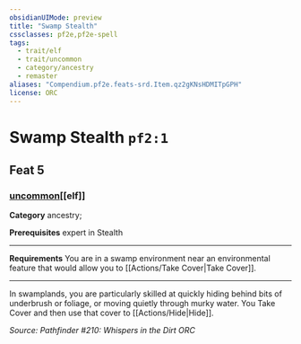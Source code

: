 ```yaml
---
obsidianUIMode: preview
title: "Swamp Stealth"
cssclasses: pf2e,pf2e-spell
tags:
  - trait/elf
  - trait/uncommon
  - category/ancestry
  - remaster
aliases: "Compendium.pf2e.feats-srd.Item.qz2gKNsHDMITpGPH"
license: ORC
---
```

# Swamp Stealth `pf2:1`
## Feat 5
### [uncommon](uncommon "Uncommon Rarity Trait")[[elf]]

**Category** ancestry; 



**Prerequisites** expert in Stealth
* * *
**Requirements** You are in a swamp environment near an environmental feature that would allow you to [[Actions/Take Cover|Take Cover]].

* * *

In swamplands, you are particularly skilled at quickly hiding behind bits of underbrush or foliage, or moving quietly through murky water. You Take Cover and then use that cover to [[Actions/Hide|Hide]].

*Source: Pathfinder #210: Whispers in the Dirt*
*ORC*